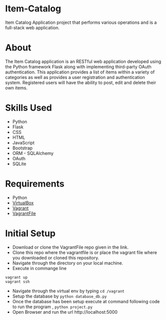 # Item-Catalog
Item Catalog Application project that performs various operations and is a full-stack web application.

# About
The Item Catalog application is an RESTful web application developed using the Python framework Flask along with implementing third-party OAuth authentication.
This application provides a list of items within a variety of categories as well as provides a user registration and authentication system. 
Registered users will have the ability to post, edit and delete their own items.

# Skills Used
- Python
- Flask
- CSS
- HTML
- JavaScript
- Bootstrap
- ORM - SQLAlchemy
- OAuth
- SQLite

# Requirements
- Python
- [VirtualBox](https://www.virtualbox.org/wiki/Downloads)
- [Vagrant](https://www.vagrantup.com/downloads.html)
- [VagrantFile](https://github.com/udacity/fullstack-nanodegree-vm)

# Initial Setup
- Download or clone the VagrantFile repo given in the link.
- Clone this repo where the vagrantfile is or place the vagrant file where you downloaded or cloned this repository.
- Navigate through the directory on your local machine.
- Execute in commange line
```
vagrant up
vagrant ssh 
```
              
- Navigate through the virtual env by typing ```cd /vagrant```
- Setup the database by ```python database_db.py```
- Once the database has been setup execute at command following code to run the program , ```python project.py```
- Open Browser and run the url http://localhost:5000
